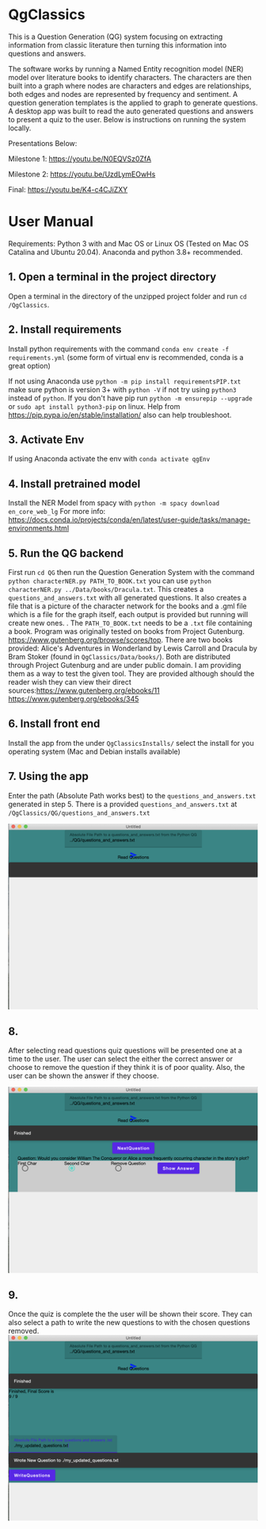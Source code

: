 # QgClassics
This is a Question Generation (QG) system focusing on extracting information from classic literature then turning this information into questions and answers. 

The software works by running a Named Entity recognition model (NER) model over literature books to identify characters. The characters are then built into a graph where nodes are characters and edges are relationships, both edges and nodes are represented by frequency and sentiment. 
A question generation templates is the applied to graph to generate questions. 
A desktop app was built to read the auto generated questions and answers to present a quiz to the user. Below is instructions on running the system locally. 

Presentations Below:

Milestone 1: https://youtu.be/N0EQVSz0ZfA

Milestone 2: https://youtu.be/UzdLymEOwHs

Final: https://youtu.be/K4-c4CJiZXY



# User Manual 
Requirements: Python 3 with and Mac OS or Linux OS (Tested on Mac OS Catalina and Ubuntu 20.04). Anaconda and python 3.8+ recommended. 

## 1. Open a terminal in the project directory
Open a terminal in the directory of the unzipped project folder and run `cd /QgClassics`.


## 2. Install requirements 
Install python requirements with the command `conda env create -f requirements.yml` (some form of virtual env is recommended, conda is a great option)

If not using Anaconda use `python -m pip install requirementsPIP.txt` make sure python is version 3+ with `python -V` if not try using `python3` instead of `python`. If you don't have pip run `python -m ensurepip --upgrade` or `sudo apt install python3-pip` on linux. Help from https://pip.pypa.io/en/stable/installation/ also can help troubleshoot. 

## 3. Activate Env
If using Anaconda activate the env with `conda activate qgEnv`


## 4. Install pretrained model 
Install the NER Model from spacy with `python -m spacy download en_core_web_lg` For more info: https://docs.conda.io/projects/conda/en/latest/user-guide/tasks/manage-environments.html

## 5. Run the QG backend 
First run `cd QG` then run the Question Generation System with the command `python characterNER.py PATH_TO_BOOK.txt` you can use `python characterNER.py ../Data/books/Dracula.txt`. 
This creates a `questions_and_answers.txt` with all generated questions. It also creates a file that is a picture of the character network for the books and a .gml file which is a file for the graph itself, each output is provided but running will create new ones. . The `PATH_TO_BOOK.txt` needs to be a `.txt` file containing a book. Program was originally tested on books from Project Gutenburg. https://www.gutenberg.org/browse/scores/top. There are two books provided: Alice's Adventures in Wonderland by Lewis Carroll and Dracula by Bram Stoker (found in `QgClassics/Data/books/`). Both are distributed through Project Gutenburg and are under public domain. I am providing them as a way to test the given tool. They are provided although should the reader wish they can view their direct sources:https://www.gutenberg.org/ebooks/11 https://www.gutenberg.org/ebooks/345

## 6. Install front end 
Install the app from the  under `QgClassicsInstalls/` select the install for you operating system (Mac and Debian installs available)

## 7. Using the app 

Enter the path (Absolute Path works best) to the `questions_and_answers.txt` generated in step 5. There is a provided `questions_and_answers.txt` at `/QgClassics/QG/questions_and_answers.txt`

![Opening Screen](./Images/opening_page.png)

## 8. 
After selecting read questions quiz questions will be presented one at a time to the user. The user can select the either the correct answer or choose to remove the question if they think it is of poor quality. Also, the user can be shown the answer if they choose. 

![quiz](./Images/quiz.png)

## 9.
Once the quiz is complete the the user will be shown their score. They can also select a path to write the new questions to with the chosen questions removed. 
![results](Images/write_questions.png)
